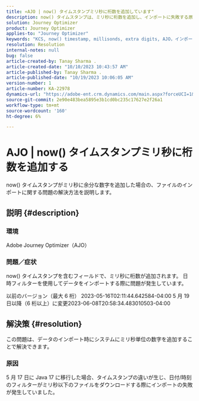 ```yaml
---
title: «AJO | now() タイムスタンプミリ秒に桁数を追加しています"
description: now() タイムスタンプは、ミリ秒に桁数を追加し、インポートに失敗する原因となっています。
solution: Journey Optimizer
product: Journey Optimizer
applies-to: "Journey Optimizer"
keywords: "KCS, now() timestamp, millisonds, extra digits, AJO，インポート失敗， Adobe Journey Optimizer, Java 17"
resolution: Resolution
internal-notes: null
bug: false
article-created-by: Tanay Sharma .
article-created-date: "10/10/2023 10:43:57 AM"
article-published-by: Tanay Sharma .
article-published-date: "10/19/2023 10:06:05 AM"
version-number: 1
article-number: KA-22978
dynamics-url: "https://adobe-ent.crm.dynamics.com/main.aspx?forceUCI=1&pagetype=entityrecord&etn=knowledgearticle&id=015d0ae7-5967-ee11-9ae7-6045bd0063aa"
source-git-commit: 2e90e483bea5895e3b1cd0bc235c17627e2f26a1
workflow-type: tm+mt
source-wordcount: '160'
ht-degree: 6%

---
```


# AJO | now() タイムスタンプミリ秒に桁数を追加する


now() タイムスタンプがミリ秒に余分な数字を追加した場合の、ファイルのインポートに関する問題の解決方法を説明します。

## 説明 {#description}


### 環境

Adobe Journey Optimizer（AJO）

### 問題／症状

now() タイムスタンプを含むフィールドで、ミリ秒に桁数が追加されます。 日時フィルターを使用してデータをインポートする際に問題が発生しています。

以前のバージョン（最大 6 桁） 2023-05-16T02:11:44.642584-04:00 5 月 19 日以降（6 桁以上）に変更2023-06-08T20:58:34.483010503-04:00


## 解決策 {#resolution}


この問題は、データのインポート時にシステムにミリ秒単位の数字を追加することで解決できます。

### 原因

5 月 17 日に Java 17 に移行した場合、タイムスタンプの違いが生じ、日付/時刻のフィルターがミリ秒以下のファイルをダウンロードする際にインポートの失敗が発生していました。
